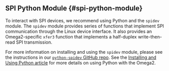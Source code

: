 ## SPI Python Module {#spi-python-module}

To interact with SPI devices, we recommend using Python and the `spidev` module. The `spidev` module provides series of functions that implement SPI communication through the Linux device interface. It also provides an Omega2-specific `xfer3` function that implements a half-duplex write-then-read SPI transmission. 

For more information on installing and using the `spidev` module, please see the instructions in our [`python-spidev` GitHub repo](https://github.com/OnionIoT/python-spidev). See the [Installing and Using Python article](#installing-and-using-python) for more details on using Python with the Omega2.
